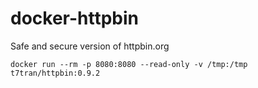 # docker-httpbin
Safe and secure version of httpbin.org

	docker run --rm -p 8080:8080 --read-only -v /tmp:/tmp t7tran/httpbin:0.9.2